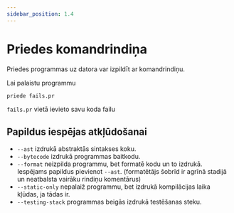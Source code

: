 ```yaml
---
sidebar_position: 1.4
---
```


# Priedes komandrindiņa

Priedes programmas uz datora var izpildīt ar komandrindiņu.

Lai palaistu programmu

```bash
priede fails.pr
```

`fails.pr` vietā ievieto savu koda failu

## Papildus iespējas atkļūdošanai

- `--ast` izdrukā abstraktās sintakses koku.
- `--bytecode` izdrukā programmas baitkodu.
- `--format` neizpilda programmu, bet formatē kodu un to izdrukā. Iespējams papildus pievienot `--ast`.
(formatētājs šobrīd ir agrīnā stadijā un neatbalsta vairāku rindiņu komentārus)
- `--static-only` nepalaiž programmu, bet izdrukā kompilācijas laika kļūdas, ja tādas ir.
- `--testing-stack` programmas beigās izdrukā testēšanas steku.

